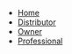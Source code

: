 <!-- docs/_sidebar.md -->

* [Home](/)
* [Distributor](/distributor/)
* [Owner](/owner/)
* [Professional](/professional/)